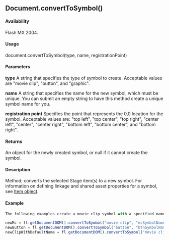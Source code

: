 ## Document.convertToSymbol()

#### Availability

Flash MX 2004.

#### Usage

document.convertToSymbol(type, name, registrationPoint)

#### Parameters

**type** A string that specifies the type of symbol to create. Acceptable values are "movie clip", "button", and "graphic".

**name** A string that specifies the name for the new symbol, which must be unique. You can submit an empty string to have this method create a unique symbol name for you.

**registration point** Specifies the point that represents the 0,0 location for the symbol. Acceptable values are: "top left", "top center", "top right", "center left", "center", "center right", "bottom left", "bottom center", and "bottom right".

#### Returns

An object for the newly created symbol, or null if it cannot create the symbol.

#### Description

Method; converts the selected Stage item(s) to a new symbol. For information on defining linkage and shared asset properties for a symbol, see [Item object](../Item_object/item_summary.md).

#### Example

```javascript
The following examples create a movie clip symbol with a specified name, a button symbol with a specified name, and a movie clip symbol with a default name:

newMc = fl.getDocumentDOM().convertToSymbol("movie clip", "mcSymbolName", "top left"); 
newButton = fl.getDocumentDOM().convertToSymbol("button", "btnSymbolName", "bottom right"); 
newClipWithDefaultName = fl.getDocumentDOM().convertToSymbol("movie clip", "", "top left");

```
